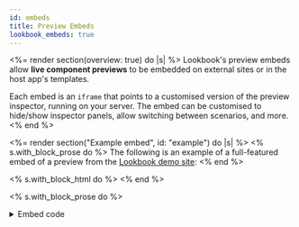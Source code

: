 ```yaml
---
id: embeds
title: Preview Embeds
lookbook_embeds: true
---
```


<%= render section(overview: true) do |s| %>
  Lookbook's preview embeds allow **live component previews** to be embedded on external sites or in the host app's templates.

  Each embed is an `iframe` that points to a customised version of the preview inspector, running on your server.
  The embed can be customised to hide/show inspector panels, allow switching between scenarios, and more.
<% end %>

<%= render section("Example embed", id: "example") do |s| %>
  <% s.with_block_prose do %>
    The following is an example of a full-featured embed of a preview from the [Lookbook demo site](<%= links.v2.demo %>):
  <% end %>

  <% s.with_block_html do %>
    <lookbook-embed
      app="<%= links.v2.demo %>"
      preview="Feedback::BlankSlateComponentPreview"
      scenario="default"
      panels="params,source,output"
      actions="inspect,open"
      param-icon="true">
    </lookbook-embed>
  <% end %>

  <% s.with_block_prose do %>
   <details>
      <summary>Embed code</summary>
      <%= code :html do %>
        <lookbook-embed
          app="<%= links.v2.demo %>"
          preview="Feedback::BlankSlateComponentPreview"
          scenario="default"
          panels="params,source,output"
          actions="inspect,open"
          param-icon="true">
        </lookbook-embed>
      <% end %>
  <% end %>
<% end %>

<%= render section("Initial setup", id: "setup") do |s| %>
  <% s.with_block_prose do %>
    There are a few steps that will need to be undertaken before preview embeds can be used.
  <% end %>

  <% s.with_block_subheading "Enable Lookbook in production", id: "production", step: 1 %>
  <% s.with_block_prose do %>
    Lookbook must be running in production (and publically accessible) if embeds are to work, as they must be configured to point to a running Lookbook instance.

    See the docs on [running to production](<%= guide_url :production %>) for more details.
  <% end %>

  <% s.with_block_subheading "Configure the access policy", id: "access", step: 2 %>
  <% s.with_block_prose do %>
    By default, Lookbook will block access to the embed from any external domains.

    Set the `preview_embeds.policy` to `ALLOWALL` to allow access if you are **embedding previews externally**:

    ```rb
    # config/application.rb
    config.lookbook.preview_embeds.policy = "ALLOWALL"
    ```

    If you are hosting embeds on the same domain as the Lookbook instance you do not need to change this value.
  <% end %>

  <% s.with_block_subheading "Include the Lookbook JS", id: "javascript", step: 3 %>
  <% s.with_block_prose do %>
    Every page that has an embed on it will need to include the [Lookbook JS file](<%= links.v2.demo_home %>/lookbook-assets/js/lookbook.js).

    This is served by every app running Lookbook at `/lookbook-assets/js/lookbook.js` and can either be referenced from there directly
    or pulled down and included separately.  
  <% end %>

  <% s.with_block_note :warn do %>
    The Lookbook JS file includes the popular [iFrame Resizer](https://github.com/davidjbradshaw/iframe-resizer) script. If your app already includes this in its JS bundle 
    then you should use a lighter-weight ['core' version](<%= links.v2.demo_home %>/lookbook-assets/js/lookbook.js) of the Lookbook JS that does not have the
    iframe resizer script bundled together with it.

    This script is served by apps running Lookbook at `/lookbook-assets/js/lookbook-core.js`.
  <% end %>
<% end %>

<%= render section("Adding embeds", id: "adding-embeds") do |s| %>
  <% s.with_block_prose do %>
    Once everything is setup, embeds can be added via the `<lookbook-embed>` element, with config options
    for each instance are set via attributes on the tag.
  <% end %>

  <% s.with_block_subheading "Basic embed", id: "basic" %>
  <% s.with_block_prose do %>
    The `app` and `preview` attributes are the only two that are required for a basic embed:

    ```html
    <lookbook-embed
      app="<%= links.v2.demo %>"
      preview="Feedback::AlertComponentPreview">
    </lookbook-embed>
    ```

    <details>
      <summary>Generated embed</summary>
      <lookbook-embed
        app="<%= links.v2.demo %>"
        preview="Feedback::AlertComponentPreview">
      </lookbook-embed>
    </details>

    * `app`: The **root URL** of the parent Lookbook instance
    * `preview`: The full class name of the target preview class.
  <% end %>
  <% s.with_block_note :tip do %>
    If the embed is on the same domain as the Lookbook instance **and** Lookbook is mounted at the standard path (`/lookbook`)
    then the `app` attribute can be omitted, otherwise it is required.
  <% end %>

  <% s.with_block_subheading "Scenarios", id: "scenarios" %>
  <% s.with_block_prose do %>
    By default the preview will render the **first** scenario defined in the preview class.
    To specify a particular scenario, add the `scenario` attribute with the target scenario (method) name:

    ```html
    <lookbook-embed scenario="danger" ...>
    ```

    <details>
      <summary>Generated embed</summary>
      <lookbook-embed
        app="<%= links.v2.demo %>"
        preview="Feedback::AlertComponentPreview"
        scenario="danger">
      </lookbook-embed>
    </details>

    Providing a comma-separated list of scenario names will add a 'scenario switcher' to the embed to allow users to
    navigate between scenarios:

    ```html
    <lookbook-embed scenario="success,danger" ...>
    ```

    <details>
      <summary>Generated embed</summary>
      <lookbook-embed
        app="<%= links.v2.demo %>"
        preview="Feedback::AlertComponentPreview"
        scenario="success,danger">
      </lookbook-embed>
    </details>
  <% end %>
  <% s.with_block_note :tip do %>
    To include _all_ scenarios in the switcher, set the `scenario` attribute value to `*`:
  <% end %>

  <% s.with_block_subheading "Panels", id: "panels" %>
  <% s.with_block_prose do %>
    By default, none of the preview [inspector panels](<%= guide_url :concepts %>) are displayed in the embed.
    To show one or more panels, provide a comma-separated list of panel names as the `panels` attribute value:

    ```html
    <lookbook-embed panels="source,params" ...>
    ```

    <details>
      <summary>Generated embed</summary>
      <lookbook-embed
        app="<%= links.v2.demo %>"
        preview="Feedback::BlankSlateComponentPreview"
        panels="source,params">
      </lookbook-embed>
    </details>
 
  <% end %>
  <% s.with_block_note :tip do %>
    Note that the wildcard character `*` can be used to represent 'all other panels'. 

    ```html
    panels="*" <!-- show all panels, including any custom ones -->
    panels="notes,source,*" <!-- show notes, then source, then all other panels -->
    ```
  <% end %>
  <% s.with_block_data_list title: "Available panels:", data: site.data.inspector_panels %>

  <% s.with_block_subheading "Actions", id: "actions" %>
  <% s.with_block_prose do %>
    'Action' buttons are displayed in the right-hand side of the embed header and are specified via the `actions` attribute as a
    comma-separated list of names:

    ```html
    <lookbook-embed actions="open" ...>
    ```

    <details>
      <summary>Generated embed</summary>
      <lookbook-embed
        app="<%= links.v2.demo %>"
        preview="Feedback::AlertComponentPreview"
        actions="open">
      </lookbook-embed>
    </details>

  <% end %>
  <% s.with_block_data_list title: "Available actions:", data: site.data.embed_actions %>

  <% s.with_block_subheading "Params", id: "params" %>
  <% s.with_block_prose do %>
    If the preview has been set up to make use of [preview parameters](<%= guide_url :previews %>#parameters) (with or without [param fields](<%= guide_url :previews_params %>))
    then parameter values can be passed to the embed.

    To set an intial value for a preview parameter, use an attribute in the format `param-<param-name>="<param-value>"`.

    ```html
    <lookbook-embed param-text="Some custom button text" ...>
    ```

    <details>
      <summary>Generated embed</summary>
      <lookbook-embed
        app="<%= links.v2.demo %>"
        preview="Elements::ButtonComponentPreview"
        param-text="Some custom button text">
      </lookbook-embed>
    </details>
  <% end %>
<% end %>

<%= render section("Default values", id: "defaults") do |s| %>
  <% s.with_block_prose do %>
    You can specify default values for the `panels` and `actions` options when [configuring Lookbook](<%= guide_url :configuration %>):

    ```rb
    # config/application.rb
    config.lookbook.preview_embeds.panels = ["notes", "source"]
    config.lookbook.preview_embeds.actions = ["inspect"]
    ```
    
    Once set, only embeds that wish to override the defaults need specify these as attributes.
  <% end %>
<% end %>

<%= render section("Disable embeds", id: "disable-embeds") do |s| %>
  <% s.with_block_prose do %>
    If you do not want to support embeds at all, you can disable them completely.

    ```rb
    # config/application.rb
    config.lookbook.preview_embeds.enabled = false
    ```
  <% end %>
<% end %>
